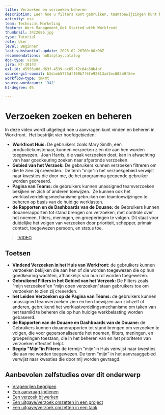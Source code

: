 ```yaml
---
title: Verzoeken en verzoeken beheren
description: Leer hoe u filters kunt gebruiken, teamtoewijzingen kunt beheren, aangepaste rapporten en dashboards kunt maken en de betekenis van _my_ in verschillende contexten voor effectief aanvraagbeheer kunt verduidelijken.
activity: use
team: Technical Marketing
feature: Work Management,Get Started with Workfront
thumbnail: 3422686.jpg
type: Tutorial
role: User
level: Beginner
last-substantial-update: 2025-02-26T00:00:00Z
recommendations: noDisplay,catalog
doc-type: video
jira: KT-10143
exl-id: 45956a0d-d63f-4539-ac65-f2c64a60b4bf
source-git-commit: b5daeb5775dff69b7f6fe92813ad3ec603b9f8ee
workflow-type: tm+mt
source-wordcount: '342'
ht-degree: 0%

---
```


# Verzoeken zoeken en beheren

In deze video wordt uitgelegd hoe u aanvragen kunt vinden en beheren in Workfront. &#x200B; Het bestrijkt vier hoofdgebieden:

* **Workfront Huis:** De gebruikers zoals Mary Smith, een productiekunstenaar, kunnen verzoeken zien die aan hen worden toegewezen. &#x200B; Joan Harris, die vaak verzoeken doet, kan in afwachting van haar goedkeuring zoeken naar afgeronde verzoeken. &#x200B;
* **Gebied van het Verzoek:** De gebruikers kunnen verzoeken filtreren om die te zien zij creeerden. &#x200B; De term &quot;mijn&quot;in het verzoekgebied verwijst naar kwesties die door me, de het programma geopende gebruiker worden gecreeerd. &#x200B;
* **Pagina van Teams:** de gebruikers kunnen unassigned teamverzoeken bekijken en zich of anderen toewijzen. &#x200B; Ze kunnen ook het werklastverdelingsmechanisme gebruiken om teamtoewijzingen te beheren op basis van de huidige werklasten. &#x200B;
* **de Rapporten en de Dashboards van de Douane:** de Gebruikers kunnen douanerapporten tot stand brengen om verzoeken, met controle over het noemen, filters, meningen, en groeperingen te volgen. &#x200B; Dit staat voor duidelijke het volgen van verzoeken door prioriteit, schepper, primair contact, toegewezen persoon, en status toe. &#x200B;


>[!VIDEO](https://video.tv.adobe.com/v/3422686/?quality=12&learn=on&enablevpops)

## Toetsen

* **Vindend Verzoeken in het Huis van Workfront:** de gebruikers kunnen verzoeken bekijken die aan hen of die worden toegewezen die op hun goedkeuring wachten, afhankelijk van hun rol worden toegewezen. &#x200B;
* **Gebruikend Filters in het Gebied van het Verzoek:** De Filters zoals &quot;mijn verzoeken&quot;en &quot;mijn open verzoeken&quot;staan gebruikers toe om verzoeken te zien zij creeerden. &#x200B;
* **het Leiden Verzoeken op de Pagina van Teams:** de gebruikers kunnen unassigned teamverzoeken zien en hen toewijzen aan zichzelf of anderen, gebruikend het werklastverdelingsmechanisme om taken van het teamlid te beheren die op hun huidige werkbelasting worden gebaseerd. &#x200B;
* **de Rapporten van de Douane en Dashboards van de Douane:** de Gebruikers kunnen douanerapporten tot stand brengen om verzoeken te volgen, die voor gepersonaliseerde het noemen, filters, meningen, en groeperingen toestaan, die in het beheren van en het prioriteren van verzoeken effectief helpt. &#x200B;
* **Begrip &quot;Mijn&quot;in Filters:** de termijn &quot;mijn&quot;in Huis verwijst naar kwesties die aan me worden toegewezen. De term &quot;mijn&quot; in het aanvraaggebied verwijst naar kwesties die door mij worden gevraagd. &#x200B;


## Aanbevolen zelfstudies over dit onderwerp

* [Vragenrijen begrijpen](/help/manage-work/request-queues/understand-request-queues.md)
* [Een aanvraag indienen](/help/manage-work/issues-requests/make-a-request.md)
* [Een verzoek bijwerken](/help/manage-work/issues-requests/update-a-request.md)
* [Een uitgave/verzoek omzetten in een project](/help/manage-work/issues-requests/create-a-project-from-a-request.md)
* [Een uitgave/verzoek omzetten in een taak](/help/manage-work/issues-requests/convert-issues-to-other-work-items.md)

